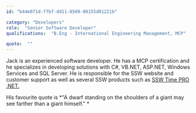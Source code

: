 ```yaml
---
id: "b44e071d-ffbf-dd11-8569-00155d01221b"

category: "Developers"
role:  "Senior Software Developer"
qualifications:  "B.Eng - International Engineering Management, MCP"

quote:  ""
---
```


Jack is an experienced software developer. He has a MCP certification and he specializes in developing solutions with C#, VB.NET, ASP.NET, Windows Services and SQL Server. He is responsible for the SSW website and customer support as well as several SSW products such as [SSW Time PRO .NET.](http://www.ssw.com.au/ssw/timepronet/)

His favourite quote is *"A dwarf standing on the shoulders of a giant may see farther than a giant himself." *